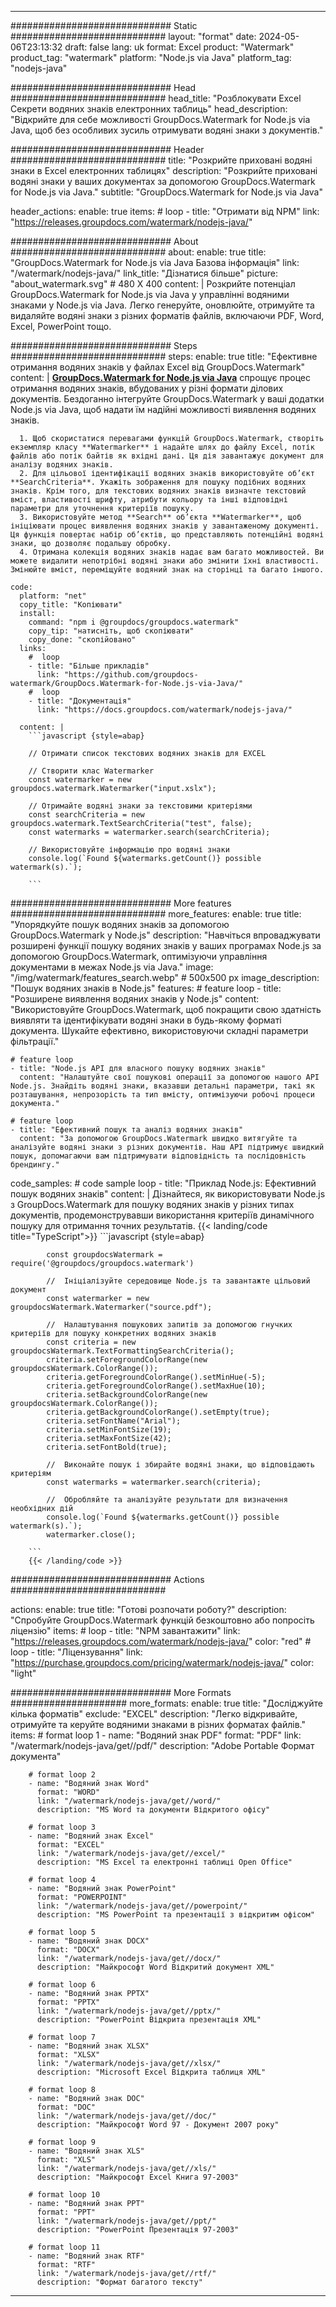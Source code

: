 
---
############################# Static ############################
layout: "format"
date:  2024-05-06T23:13:32
draft: false
lang: uk
format: Excel
product: "Watermark"
product_tag: "watermark"
platform: "Node.js via Java"
platform_tag: "nodejs-java"

############################# Head ############################
head_title: "Розблокувати Excel Секрети водяних знаків електронних таблиць"
head_description: "Відкрийте для себе можливості GroupDocs.Watermark for Node.js via Java, щоб без особливих зусиль отримувати водяні знаки з документів."

############################# Header ############################
title: "Розкрийте приховані водяні знаки в Excel електронних таблицях" 
description: "Розкрийте приховані водяні знаки у ваших документах за допомогою GroupDocs.Watermark for Node.js via Java."
subtitle: "GroupDocs.Watermark for Node.js via Java" 

header_actions:
  enable: true
  items:
    #  loop
    - title: "Отримати від NPM"
      link: "https://releases.groupdocs.com/watermark/nodejs-java/"
      
############################# About ############################
about:
    enable: true
    title: "GroupDocs.Watermark for Node.js via Java Базова інформація"
    link: "/watermark/nodejs-java/"
    link_title: "Дізнатися більше"
    picture: "about_watermark.svg" # 480 X 400
    content: |
       Розкрийте потенціал GroupDocs.Watermark for Node.js via Java у управлінні водяними знаками у Node.js via Java. Легко генеруйте, оновлюйте, отримуйте та видаляйте водяні знаки з різних форматів файлів, включаючи PDF, Word, Excel, PowerPoint тощо.

############################# Steps ############################
steps:
    enable: true
    title: "Ефективне отримання водяних знаків у файлах Excel від GroupDocs.Watermark"
    content: |
      **[GroupDocs.Watermark for Node.js via Java](https://products.groupdocs.com/watermark/nodejs-java/)** спрощує процес отримання водяних знаків, вбудованих у різні формати ділових документів. Бездоганно інтегруйте GroupDocs.Watermark у ваші додатки Node.js via Java, щоб надати їм надійні можливості виявлення водяних знаків.
      
      1. Щоб скористатися перевагами функцій GroupDocs.Watermark, створіть екземпляр класу **Watermarker** і надайте шлях до файлу Excel, потік файлів або потік байтів як вхідні дані. Ця дія завантажує документ для аналізу водяних знаків.
      2. Для цільової ідентифікації водяних знаків використовуйте об’єкт **SearchCriteria**. Укажіть зображення для пошуку подібних водяних знаків. Крім того, для текстових водяних знаків визначте текстовий вміст, властивості шрифту, атрибути кольору та інші відповідні параметри для уточнення критеріїв пошуку.
      3. Використовуйте метод **Search** об’єкта **Watermarker**, щоб ініціювати процес виявлення водяних знаків у завантаженому документі. Ця функція повертає набір об’єктів, що представляють потенційні водяні знаки, що дозволяє подальшу обробку.
      4. Отримана колекція водяних знаків надає вам багато можливостей. Ви можете видалити непотрібні водяні знаки або змінити їхні властивості. Змінюйте вміст, переміщуйте водяний знак на сторінці та багато іншого.
   
    code:
      platform: "net"
      copy_title: "Копіювати"
      install:
        command: "npm i @groupdocs/groupdocs.watermark"
        copy_tip: "натисніть, щоб скопіювати"
        copy_done: "скопійовано"
      links:
        #  loop
        - title: "Більше прикладів"
          link: "https://github.com/groupdocs-watermark/GroupDocs.Watermark-for-Node.js-via-Java/"
        #  loop
        - title: "Документація"
          link: "https://docs.groupdocs.com/watermark/nodejs-java/"
          
      content: |
        ```javascript {style=abap}

        // Отримати список текстових водяних знаків для EXCEL

        // Створити клас Watermarker
        const watermarker = new groupdocs.watermark.Watermarker("input.xslx");
        
        // Отримайте водяні знаки за текстовими критеріями
        const searchCriteria = new groupdocs.watermark.TextSearchCriteria("test", false);
        const watermarks = watermarker.search(searchCriteria);

        // Використовуйте інформацію про водяні знаки
        console.log(`Found ${watermarks.getCount()} possible watermark(s).`);
        
        ```            

############################# More features ############################
more_features:
  enable: true
  title: "Упорядкуйте пошук водяних знаків за допомогою GroupDocs.Watermark у Node.js"
  description: "Навчіться впроваджувати розширені функції пошуку водяних знаків у ваших програмах Node.js за допомогою GroupDocs.Watermark, оптимізуючи управління документами в межах Node.js via Java."
  image: "/img/watermark/features_search.webp" # 500x500 px
  image_description: "Пошук водяних знаків в Node.js"
  features:
    # feature loop
    - title: "Розширене виявлення водяних знаків у Node.js"
      content: "Використовуйте GroupDocs.Watermark, щоб покращити свою здатність виявляти та ідентифікувати водяні знаки в будь-якому форматі документа. Шукайте ефективно, використовуючи складні параметри фільтрації."

    # feature loop
    - title: "Node.js API для власного пошуку водяних знаків"
      content: "Налаштуйте свої пошукові операції за допомогою нашого API Node.js. Знайдіть водяні знаки, вказавши детальні параметри, такі як розташування, непрозорість та тип вмісту, оптимізуючи робочі процеси документа."

    # feature loop
    - title: "Ефективний пошук та аналіз водяних знаків"
      content: "За допомогою GroupDocs.Watermark швидко витягуйте та аналізуйте водяні знаки з різних документів. Наш API підтримує швидкий пошук, допомагаючи вам підтримувати відповідність та послідовність брендингу."
      
  code_samples:
    # code sample loop
    - title: "Приклад Node.js: Ефективний пошук водяних знаків"
      content: |
        Дізнайтеся, як використовувати Node.js з GroupDocs.Watermark для пошуку водяних знаків у різних типах документів, продемонструвавши використання критеріїв динамічного пошуку для отримання точних результатів.
        {{< landing/code title="TypeScript">}}
        ```javascript {style=abap}
        
            const groupdocsWatermark = require('@groupdocs/groupdocs.watermark')

            //  Ініціалізуйте середовище Node.js та завантажте цільовий документ
            const watermarker = new groupdocsWatermark.Watermarker("source.pdf");

            //  Налаштування пошукових запитів за допомогою гнучких критеріїв для пошуку конкретних водяних знаків
            const criteria = new groupdocsWatermark.TextFormattingSearchCriteria();
            criteria.setForegroundColorRange(new groupdocsWatermark.ColorRange());
            criteria.getForegroundColorRange().setMinHue(-5);
            criteria.getForegroundColorRange().setMaxHue(10);
            criteria.setBackgroundColorRange(new groupdocsWatermark.ColorRange());
            criteria.getBackgroundColorRange().setEmpty(true);
            criteria.setFontName("Arial");
            criteria.setMinFontSize(19);
            criteria.setMaxFontSize(42);
            criteria.setFontBold(true);
  
            //  Виконайте пошук і збирайте водяні знаки, що відповідають критеріям
            const watermarks = watermarker.search(criteria);

            //  Обробляйте та аналізуйте результати для визначення необхідних дій
            console.log(`Found ${watermarks.getCount()} possible watermark(s).`);
            watermarker.close();

        ```
        {{< /landing/code >}}


############################# Actions ############################

actions:
  enable: true
  title: "Готові розпочати роботу?"
  description: "Спробуйте GroupDocs.Watermark функцій безкоштовно або попросіть ліцензію"
  items:
    #  loop
    - title: "NPM завантажити"
      link: "https://releases.groupdocs.com/watermark/nodejs-java/"
      color: "red"
        #  loop
    - title: "Ліцензування"
      link: "https://purchase.groupdocs.com/pricing/watermark/nodejs-java/"
      color: "light"


############################# More Formats #####################
more_formats:
    enable: true
    title: "Досліджуйте кілька форматів"
    exclude: "EXCEL"
    description: "Легко відкривайте, отримуйте та керуйте водяними знаками в різних форматах файлів."
    items: 
        # format loop 1
        - name: "Водяний знак PDF"
          format: "PDF"
          link: "/watermark/nodejs-java/get//pdf/"
          description: "Adobe Portable Формат документа"

        # format loop 2
        - name: "Водяний знак Word"
          format: "WORD"
          link: "/watermark/nodejs-java/get//word/"
          description: "MS Word та документи Відкритого офісу"
          
        # format loop 3
        - name: "Водяний знак Excel"
          format: "EXCEL"
          link: "/watermark/nodejs-java/get//excel/"
          description: "MS Excel та електронні таблиці Open Office"

        # format loop 4
        - name: "Водяний знак PowerPoint"
          format: "POWERPOINT"
          link: "/watermark/nodejs-java/get//powerpoint/"
          description: "MS PowerPoint та презентації з відкритим офісом"

        # format loop 5
        - name: "Водяний знак DOCX"
          format: "DOCX"
          link: "/watermark/nodejs-java/get//docx/"
          description: "Майкрософт Word Відкритий документ XML"
          
        # format loop 6
        - name: "Водяний знак PPTX"
          format: "PPTX"
          link: "/watermark/nodejs-java/get//pptx/"
          description: "PowerPoint Відкрита презентація XML"
          
        # format loop 7
        - name: "Водяний знак XLSX"
          format: "XLSX"
          link: "/watermark/nodejs-java/get//xlsx/"
          description: "Microsoft Excel Відкрита таблиця XML"

        # format loop 8
        - name: "Водяний знак DOC"
          format: "DOC"
          link: "/watermark/nodejs-java/get//doc/"
          description: "Майкрософт Word 97 - Документ 2007 року"

        # format loop 9
        - name: "Водяний знак XLS"
          format: "XLS"
          link: "/watermark/nodejs-java/get//xls/"
          description: "Майкрософт Excel Книга 97-2003"

        # format loop 10
        - name: "Водяний знак PPT"
          format: "PPT"
          link: "/watermark/nodejs-java/get//ppt/"
          description: "PowerPoint Презентація 97-2003"

        # format loop 11
        - name: "Водяний знак RTF"
          format: "RTF"
          link: "/watermark/nodejs-java/get//rtf/"
          description: "Формат багатого тексту"

---